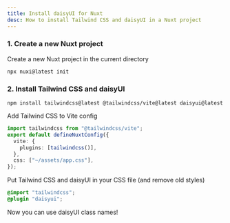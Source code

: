 ```yaml
---
title: Install daisyUI for Nuxt
desc: How to install Tailwind CSS and daisyUI in a Nuxt project
---
```


### 1. Create a new Nuxt project

Create a new Nuxt project in the current directory

```sh:Terminal
npx nuxi@latest init
```

### 2. Install Tailwind CSS and daisyUI

```sh:Terminal
npm install tailwindcss@latest @tailwindcss/vite@latest daisyui@latest
```

Add Tailwind CSS to Vite config

```js:nuxt.config.ts
import tailwindcss from "@tailwindcss/vite";
export default defineNuxtConfig({
  vite: {
    plugins: [tailwindcss()],
  },
  css: ["~/assets/app.css"],
});
```

Put Tailwind CSS and daisyUI in your CSS file (and remove old styles)
  
```postcss:assets/app.css
@import "tailwindcss";
@plugin "daisyui";
```

Now you can use daisyUI class names!
